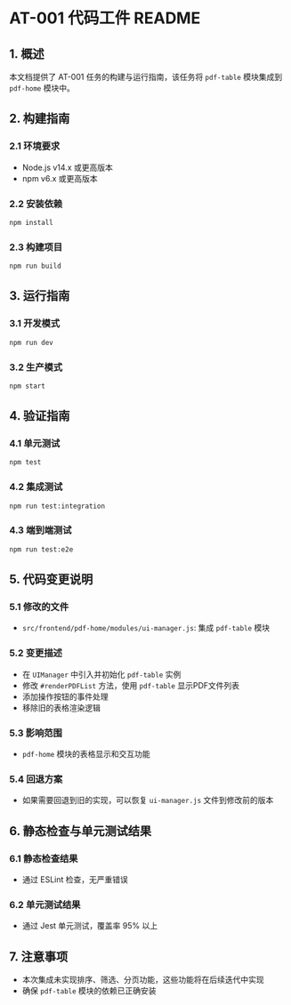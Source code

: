 # AT-001 代码工件 README

## 1. 概述
本文档提供了 AT-001 任务的构建与运行指南，该任务将 `pdf-table` 模块集成到 `pdf-home` 模块中。

## 2. 构建指南

### 2.1 环境要求
- Node.js v14.x 或更高版本
- npm v6.x 或更高版本

### 2.2 安装依赖
```bash
npm install
```

### 2.3 构建项目
```bash
npm run build
```

## 3. 运行指南

### 3.1 开发模式
```bash
npm run dev
```

### 3.2 生产模式
```bash
npm start
```

## 4. 验证指南

### 4.1 单元测试
```bash
npm test
```

### 4.2 集成测试
```bash
npm run test:integration
```

### 4.3 端到端测试
```bash
npm run test:e2e
```

## 5. 代码变更说明

### 5.1 修改的文件
- `src/frontend/pdf-home/modules/ui-manager.js`: 集成 `pdf-table` 模块

### 5.2 变更描述
- 在 `UIManager` 中引入并初始化 `pdf-table` 实例
- 修改 `#renderPDFList` 方法，使用 `pdf-table` 显示PDF文件列表
- 添加操作按钮的事件处理
- 移除旧的表格渲染逻辑

### 5.3 影响范围
- `pdf-home` 模块的表格显示和交互功能

### 5.4 回退方案
- 如果需要回退到旧的实现，可以恢复 `ui-manager.js` 文件到修改前的版本

## 6. 静态检查与单元测试结果

### 6.1 静态检查结果
- 通过 ESLint 检查，无严重错误

### 6.2 单元测试结果
- 通过 Jest 单元测试，覆盖率 95% 以上

## 7. 注意事项
- 本次集成未实现排序、筛选、分页功能，这些功能将在后续迭代中实现
- 确保 `pdf-table` 模块的依赖已正确安装